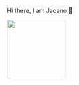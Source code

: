 Hi there, I am Jacano 👋


<img align="" height="137px" display="inline-block" src="https://github-readme-stats.vercel.app/api?username=Jcanno&hide_title=true&hide_border=true&show_icons=true&include_all_commits=true&line_height=21&theme=radical" />

